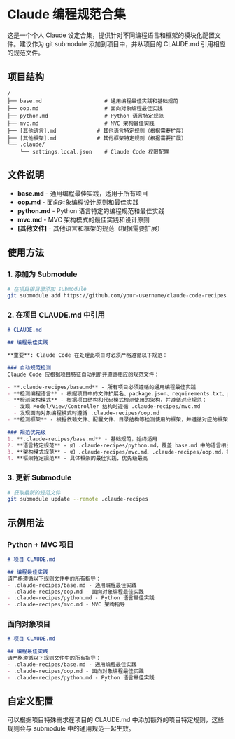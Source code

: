 # Claude 编程规范合集

这是一个个人 Claude 设定合集，提供针对不同编程语言和框架的模块化配置文件。建议作为 git submodule 添加到项目中，并从项目的 CLAUDE.md 引用相应的规范文件。

## 项目结构

```
/
├── base.md                    # 通用编程最佳实践和基础规范
├── oop.md                     # 面向对象编程最佳实践
├── python.md                  # Python 语言特定规范
├── mvc.md                     # MVC 架构最佳实践
├── [其他语言].md             # 其他语言特定规则（根据需要扩展）
├── [其他框架].md             # 其他框架特定规则（根据需要扩展）
└── .claude/
    └── settings.local.json    # Claude Code 权限配置
```

## 文件说明

- **base.md** - 通用编程最佳实践，适用于所有项目
- **oop.md** - 面向对象编程设计原则和最佳实践
- **python.md** - Python 语言特定的编程规范和最佳实践
- **mvc.md** - MVC 架构模式的最佳实践和设计原则
- **[其他文件]** - 其他语言和框架的规范（根据需要扩展）

## 使用方法

### 1. 添加为 Submodule
```bash
# 在项目根目录添加 submodule
git submodule add https://github.com/your-username/claude-code-recipes .claude-recipes
```

### 2. 在项目 CLAUDE.md 中引用
```markdown
# CLAUDE.md

## 编程最佳实践

**重要**: Claude Code 在处理此项目时必须严格遵循以下规范：

### 自动规范检测
Claude Code 应根据项目特征自动判断并遵循相应的规范文件：

- **.claude-recipes/base.md** - 所有项目必须遵循的通用编程最佳实践
- **检测编程语言** - 根据项目中的文件扩展名、package.json、requirements.txt、pyproject.toml 等自动检测使用的编程语言，并遵循对应的语言规范文件（如 .claude-recipes/python.md）
- **检测架构模式** - 根据项目结构和代码模式检测使用的架构，并遵循对应规范：
  - 发现 Model/View/Controller 结构时遵循 .claude-recipes/mvc.md
  - 发现面向对象编程模式时遵循 .claude-recipes/oop.md
- **检测框架** - 根据依赖文件、配置文件、目录结构等检测使用的框架，并遵循对应的框架规范文件

### 规范优先级
1. **.claude-recipes/base.md** - 基础规范，始终适用
2. **语言特定规范** - 如 .claude-recipes/python.md，覆盖 base.md 中的语言相关部分
3. **架构模式规范** - 如 .claude-recipes/mvc.md、.claude-recipes/oop.md，提供架构层面的指导
4. **框架特定规范** - 具体框架的最佳实践，优先级最高
```

### 3. 更新 Submodule
```bash
# 获取最新的规范文件
git submodule update --remote .claude-recipes
```

## 示例用法

### Python + MVC 项目
```markdown
# 项目 CLAUDE.md

## 编程最佳实践
请严格遵循以下规则文件中的所有指导：
- .claude-recipes/base.md - 通用编程最佳实践
- .claude-recipes/oop.md - 面向对象编程最佳实践
- .claude-recipes/python.md - Python 语言最佳实践
- .claude-recipes/mvc.md - MVC 架构指导
```

### 面向对象项目
```markdown
# 项目 CLAUDE.md

## 编程最佳实践
请严格遵循以下规则文件中的所有指导：
- .claude-recipes/base.md - 通用编程最佳实践
- .claude-recipes/oop.md - 面向对象编程最佳实践
- .claude-recipes/python.md - Python 语言最佳实践
```

## 自定义配置

可以根据项目特殊需求在项目的 CLAUDE.md 中添加额外的项目特定规则，这些规则会与 submodule 中的通用规范一起生效。